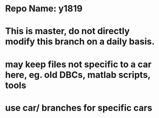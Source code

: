 # Repo Name: y1819

# This is master, do not directly modify this branch on a daily basis. 
# may keep files not specific to a car here, eg. old DBCs, matlab scripts, tools
# use car/ branches for specific cars 

# 
